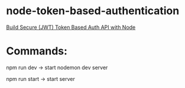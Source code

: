# node-token-based-authentication

[Build Secure (JWT) Token Based Auth API with Node](https://www.positronx.io/build-secure-jwt-token-based-authentication-api-with-node/)

# Commands:
npm run dev -> start nodemon dev server

npm run start -> start server